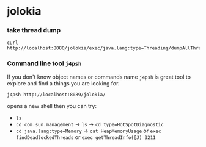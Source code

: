 jolokia
=======

### take thread dump

```
curl http://localhost:8080/jolokia/exec/java.lang:type=Threading/dumpAllThreads/true/true
```


### Command line tool `j4psh`

If you don't know object names or commands name `j4psh` is great tool to explore and find a things you are looking for. 

```
j4psh http://localhost:8089/jolokia/
```

opens a new shell then you can try:
  - `ls` 
  - `cd com.sun.management` -> `ls` -> `cd type=HotSpotDiagnostic`
  - `cd java.lang:type=Memory` -> `cat HeapMemoryUsage` or `exec findDeadlockedThreads` or `exec getThreadInfo([J) 3211`
